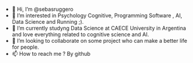 - 👋 Hi, I’m @sebasruggero
- 👀 I’m interested in Psychology Cognitive, Programming Software , AI, Data Science and Running ;).
- 🌱 I’m currently studyng Data Science at CAECE University in Argentina and love everything related to cognitive science and AI.
- 💞️ I’m looking to collaborate on some project who can make a better life for people.
- 📫 How to reach me ? By github

<!---
sebasruggero/sebasruggero is a ✨ special ✨ repository because its `README.md` (this file) appears on your GitHub profile.
You can click the Preview link to take a look at your changes.
--->
